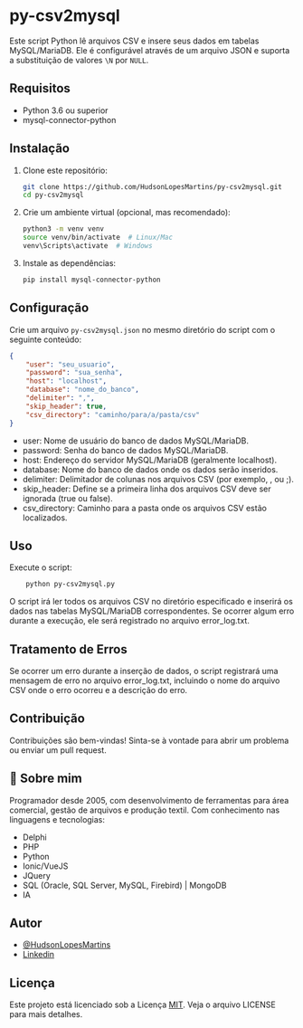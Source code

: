 # py-csv2mysql

Este script Python lê arquivos CSV e insere seus dados em tabelas MySQL/MariaDB. Ele é configurável através de um arquivo JSON e suporta a substituição de valores `\N` por `NULL`.

## Requisitos

- Python 3.6 ou superior
- mysql-connector-python

## Instalação

1. Clone este repositório:

    ```bash
    git clone https://github.com/HudsonLopesMartins/py-csv2mysql.git
    cd py-csv2mysql
    ```

2. Crie um ambiente virtual (opcional, mas recomendado):

    ```bash
    python3 -m venv venv
    source venv/bin/activate  # Linux/Mac
    venv\Scripts\activate  # Windows
    ```

3. Instale as dependências:

    ```bash
    pip install mysql-connector-python
    ```

## Configuração

Crie um arquivo `py-csv2mysql.json` no mesmo diretório do script com o seguinte conteúdo:

```json
{
    "user": "seu_usuario",
    "password": "sua_senha",
    "host": "localhost",
    "database": "nome_do_banco",
    "delimiter": ",",
    "skip_header": true,
    "csv_directory": "caminho/para/a/pasta/csv"
}
```
- user: Nome de usuário do banco de dados MySQL/MariaDB.
- password: Senha do banco de dados MySQL/MariaDB.
- host: Endereço do servidor MySQL/MariaDB (geralmente localhost).
- database: Nome do banco de dados onde os dados serão inseridos.
- delimiter: Delimitador de colunas nos arquivos CSV (por exemplo, , ou ;).
- skip_header: Define se a primeira linha dos arquivos CSV deve ser ignorada (true ou false).
- csv_directory: Caminho para a pasta onde os arquivos CSV estão localizados.


## Uso

Execute o script:

```bash
    python py-csv2mysql.py
```
O script irá ler todos os arquivos CSV no diretório especificado e inserirá os dados nas tabelas MySQL/MariaDB correspondentes. Se ocorrer algum erro durante a execução, ele será registrado no arquivo error_log.txt.


## Tratamento de Erros

Se ocorrer um erro durante a inserção de dados, o script registrará uma mensagem de erro no arquivo error_log.txt, incluindo o nome do arquivo CSV onde o erro ocorreu e a descrição do erro.


## Contribuição

Contribuições são bem-vindas! Sinta-se à vontade para abrir um problema ou enviar um pull request.

## 🚀 Sobre mim

Programador desde 2005, com desenvolvimento de ferramentas para área comercial, gestão de arquivos e produção textil.
Com conhecimento nas linguagens e tecnologias:
- Delphi
- PHP
- Python
- Ionic/VueJS
- JQuery
- SQL (Oracle, SQL Server, MySQL, Firebird) | MongoDB
- IA

## Autor

- [@HudsonLopesMartins](https://github.com/HudsonLopesMartins)
- [Linkedin](https://www.linkedin.com/in/hudson-lopes-martins-25123119/)


## Licença

Este projeto está licenciado sob a Licença [MIT](https://choosealicense.com/licenses/mit/). Veja o arquivo LICENSE para mais detalhes.
